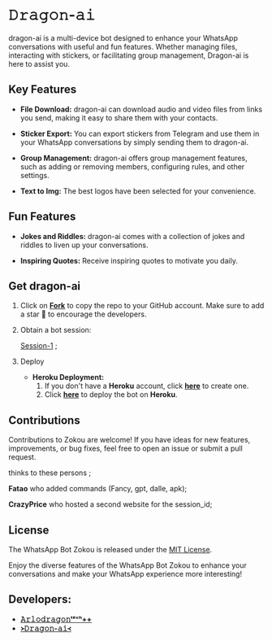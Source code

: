 # 𝙳𝚛𝚊𝚐𝚘𝚗-𝚊𝚒



dragon-ai is a multi-device bot designed to enhance your WhatsApp conversations with useful and fun features. Whether managing files, interacting with stickers, or facilitating group management, Dragon-ai is here to assist you.

## Key Features

- **File Download:** dragon-ai can download audio and video files from links you send, making it easy to share them with your contacts.

- **Sticker Export:** You can export stickers from Telegram and use them in your WhatsApp conversations by simply sending them to dragon-ai.

- **Group Management:** dragon-ai offers group management features, such as adding or removing members, configuring rules, and other settings.

- **Text to Img:** The best logos have been selected for your convenience.

## Fun Features

- **Jokes and Riddles:** dragon-ai comes with a collection of jokes and riddles to liven up your conversations.

- **Inspiring Quotes:** Receive inspiring quotes to motivate you daily.

## Get dragon-ai

1. Click on **[Fork](https://github.com/Dragonarlo/Arlodragon)** to copy the repo to your GitHub account. Make sure to add a star 🌟 to encourage the developers.

2. Obtain a bot session: 

   [Session-1](https://zokouscan-production.up.railway.app) ; <br>


3. Deploy
   - **Heroku Deployment:**
     1. If you don't have a **Heroku** account, click [**here**](https://id.heroku.com/login) to create one.
     2. Click [**here**](https://dashboard.heroku.com/new?template=https://github.com/Dragonarlo/Arlodragon) to deploy the bot on **Heroku**.

## Contributions

Contributions to Zokou are welcome! If you have ideas for new features, improvements, or bug fixes, feel free to open an issue or submit a pull request. <br>

   thinks to these persons ;

   **Fatao** who added commands (Fancy, gpt, dalle, apk); <br>

   **CrazyPrice** who hosted a second website for the session_id;

## License

The WhatsApp Bot Zokou is released under the [MIT License](https://opensource.org/licenses/MIT).

Enjoy the diverse features of the WhatsApp Bot Zokou to enhance your conversations and make your WhatsApp experience more interesting!

## Developers:

- [**𝙰𝚛𝚕𝚘𝚍𝚛𝚊𝚐𝚘𝚗ᵗᵉᶜʰ++**](https://github.com/Dragonarlo/Arlodragon)
- [**᚛𝙳𝚛𝚊𝚐𝚘𝚗-𝚊𝚒᚜**](https://github.com/Dragonarlo/Arlodragon)

